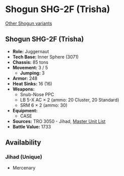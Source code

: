 # Shogun SHG-2F (Trisha)

[Other Shogun variants](../shogun.md)

## Shogun SHG-2F (Trisha)
- **Role:** Juggernaut
- **Tech Base:** Inner Sphere (3071)
- **Chassis:** 85 tons
- **Movement:** 3 / 5
  - **Jumping:** 3
- **Armor:** 248
- **Heat Sinks:** 16 (16)
- **Weapons:**
  - Snub-Nose PPC
  - LB 5-X AC × 2 (ammo: 20 Cluster, 20 Standard)
  - SRM 6 × 2 (ammo: 30)
- **Equipment:**
  - CASE
- **Sources:** TRO 3050 - Jihad, [Master Unit List](http://masterunitlist.info/Unit/Details/5058/shogun-shg-2f-trisha)
- **Battle Value:** 1733

## Availability

### Jihad (Unique)
- Mercenary

